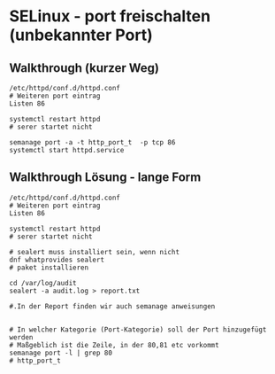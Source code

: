 # SELinux - port freischalten (unbekannter Port) 

## Walkthrough (kurzer Weg) 

```
/etc/httpd/conf.d/httpd.conf 
# Weiteren port eintrag 
Listen 86 

systemctl restart httpd 
# serer startet nicht 

semanage port -a -t http_port_t  -p tcp 86
systemctl start httpd.service

```

## Walkthrough Lösung - lange Form 

```
/etc/httpd/conf.d/httpd.conf 
# Weiteren port eintrag 
Listen 86 

systemctl restart httpd 
# serer startet nicht 

# sealert muss installiert sein, wenn nicht
dnf whatprovides sealert 
# paket installieren 

cd /var/log/audit 
sealert -a audit.log > report.txt

#.In der Report finden wir auch semanage anweisungen 


# In welcher Kategorie (Port-Kategorie) soll der Port hinzugefügt werden
# Maßgeblich ist die Zeile, in der 80,81 etc vorkommt 
semanage port -l | grep 80 
# http_port_t 


```
